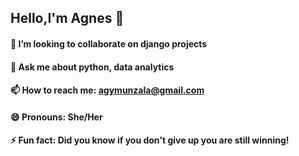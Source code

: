 ## Hello,I'm Agnes 👋

#### 👯 I’m looking to collaborate on django projects  
#### 💬 Ask me about python, data analytics  
#### 📫 How to reach me: agymunzala@gmail.com  
#### 😄 Pronouns: She/Her  
#### ⚡ Fun fact: Did you know if you don't give up you are still winning!


<!--
**aghee/aghee** is a ✨ _special_ ✨ repository because its `README.md` (this file) appears on your GitHub profile.

Here are some ideas to get you started:

- 🔭 I’m currently working on ...
- 🌱 I’m currently learning ...
- 👯 I’m looking to collaborate on data analytics, and django projects
- 🤔 I’m looking for help with ...
- 💬 Ask me about python,django, data analytics
- 📫 How to reach me: agymunzala@gmail.com
- 😄 Pronouns: She/Her
- ⚡ Fun fact: Did you know if you don't give up you are still winning!
-->

